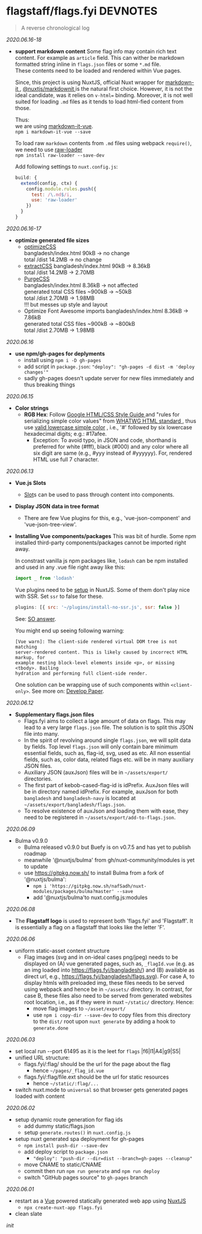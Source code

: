 # flagstaff/flags.fyi DEVNOTES

> A reverse chronological log

_2020.06.16-18_

- **support markdown content**
  Some flag info may contain rich text content. For example as `article` field.
  This can wither be markdown formatted string inline in `flags.json` files or
  some `*.md` file.  
   These contents need to be loaded and rendered within Vue pages.

  Since, this project is using NuxtJS, official Nuxt wrapper for [markdown-it
  ](https://github.com/markdown-it/markdown-it), [@nuxtjs/markdownit
  ](https://github.com/nuxt-community/modules/tree/master/packages/markdownit)
  is the natural first choice. However, it is not the ideal candidate, was it
  relies on `v-html=` binding. Moreover, it is not well suited for loading `.md`
  files as it tends to load html-fied content from those.

  Thus:  
   we are using [markdown-it-vue](https://github.com/ravenq/markdown-it-vue).  
   `npm i markdown-it-vue --save`

  To load raw `markdown` contents from `.md` files using webpack `require()`,
  we need to use [raw-loader](https://webpack.js.org/loaders/raw-loader/)  
  `npm install raw-loader --save-dev`

  Add following settings to `nuxt.config.js`:

  ```js
  build: {
    extend(config, ctx) {
      config.module.rules.push({
        test: /\.md$/i,
        use: 'raw-loader'
      })
    }
  }
  ```

_2020.06.16-17_

- **optimize generated file sizes**
  - [optimizeCSS](https://nuxtjs.org/api/configuration-build/#optimizecss)  
    bangladesh/index.html 90kB -> no change  
    total /dist 14.2MB -> no change
  - [extractCSS](https://nuxtjs.org/api/configuration-build/#extractcss)
    bangladesh/index.html 90kB -> 8.36kB  
    total /dist 14.2MB -> 2.70MB
  - [PurgeCSS](https://github.com/Developmint/nuxt-purgecss)  
    bangladesh/index.html 8.36kB -> not affected  
    generated total CSS files ~900kB -> ~50kB  
    total /dist 2.70MB -> 1.98MB  
    !!! but messes up style and layout
  - Optimize Font Awesome imports
    bangladesh/index.html 8.36kB -> 7.86kB  
    generated total CSS files ~900kB -> ~800kB  
    total /dist 2.70MB -> 1.98MB

_2020.06.16_

- **use npm/gh-pages for deplyments**
  - install using `npm i -D gh-pages`
  - add script in `package.json`:
    `"deploy": "gh-pages -d dist -m 'deploy changes'"`
  - sadly gh-pages doesn't update server for new files immediately and thus
    breaking things

_2020.06.15_

- **Color strings**
  - **RGB Hex**: Follow [Google HTML/CSS Style Guide
    ](https://google.github.io/styleguide/htmlcssguide.html#Capitalization) and
    "rules for serializing simple color values" from [WHATWG HTML standard
    ](https://html.spec.whatwg.org/#colours), thus use [valid lowercase simple
    color](https://html.spec.whatwg.org/#valid-lowercase-simple-colour)
    , i.e., '#' followed by six lowercase hexadecimal digits; e.g.: #17afee.
    - Exception: To avoid typo, in JSON and code, shorthand is preferred for
      white (#fff), black (#000) and any color where all six digit are same
      (e.g., #yyy instead of #yyyyyy). For, rendered HTML use full 7 character.

_2020.06.13_

- **Vue.js Slots**

  - [Slot](https://vuejs.org/v2/guide/components-slots.html)s can be used to pass
    through content into components.

- **Display JSON data in tree format**

  - There are few Vue plugins for this, e.g., 'vue-json-component' and
    'vue-json-tree-view'.

- **Installing Vue components/packages**
  This was bit of hurdle. Some npm installed third-party components/packages
  cannot be imported right away.

  In constrast vanilla js npm packages like, `lodash` can be npm installed and
  used in any .vue file right away like this:

  ```js
  import _ from 'lodash'
  ```

  Vue plugins need to be [setup](https://nuxtjs.org/guide/plugins/#vue-plugins) in
  NuxtJS. Some of them don't play nice with SSR. Set `ssr` to false for these.

  ```js
  plugins: [{ src: '~/plugins/install-no-ssr.js', ssr: false }]
  ```

  See: [SO answer](https://stackoverflow.com/q/54525838/).

  You might end up seeing following warning:

  ```
  [Vue warn]: The client-side rendered virtual DOM tree is not matching
  server-rendered content. This is likely caused by incorrect HTML markup, for
  example nesting block-level elements inside <p>, or missing <tbody>. Bailing
  hydration and performing full client-side render.
  ```

  One solution can be wrapping use of such components within `<client-only>`.
  See more on:
  [Develop Paper](https://developpaper.com/a-common-error-warning-for-nuxt-js/).

_2020.06.12_

- **Supplementary flags.json files**
  - Flags.fyi aims to collect a lage amount of data on flags. This may lead to
    a very large `flags.json` file. The solution is to split this JSON file into
    many.
  - In the spirit of revolving around single `flags.json`, we will split data by
    fields. Top level `flags.json` will only contain bare minimum essential
    fields, such as, flag-id, svg, used as etc. All non essential fields, such
    as, color data, related flags etc. will be in many auxiliary JSON files.
  - Auxiliary JSON (auxJson) files will be in `~/assets/export/` directories.
  - The first part of kebob-cased-flag-id is idPrefix. AuxJson files will be in
    directory named idPrefix. For example, auxJson for both `bangladesh` and
    `bangladesh-navy` is located at `~/assets/export/bangladesh/flags.json`.
  - To resolve existence of auxJson and loading them with ease, they need to be
    registered in `~/assets/export/add-to-flags.json`.

_2020.06.09_

- Bulma v0.9.0
  - Bulma released v0.9.0 but Buefy is on v0.7.5 and has yet to publish roadmap
  - meanwhile '@nuxtjs/bulma' from gh/nuxt-community/modules is yet to update
  - use https://gitpkg.now.sh/ to install Bulma from a fork of '@nuxtjs/bulma':
    - `npm i 'https://gitpkg.now.sh/nafSadh/nuxt-modules/packages/bulma?master' --save`
    - add '@nuxtjs/bulma'to nuxt.config.js:modules

_2020.06.08_

- The **Flagstaff logo** is used to represent both 'flags.fyi' and 'Flagstaff'.
  It is essentially a flag on a flagstaff that looks like the letter 'F'.

_2020.06.06_

- uniform static-asset content structure
  - Flag images (svg and in on-ideal cases png/jpeg) needs to be displayed on
    (A) vue generated pages, such as, `_flagId.vue` (e.g. as an img loaded into
    https://flags.fyi/bangladesh/) and (B) available as direct url, e.g.,
    https://flags.fyi/bangladesh/flags.svg). For case A, to display htmls with
    preloaded img, these files needs to be served using webpack and hence be in
    `~/assets/` directory. In contrast, for case B, these files also need to be
    served from generated websites root location, i.e., as if they were in nuxt
    `~/static/` directory.
    Hence:
    - move flag images to `~/asset/export/`
    - use `npm i copy-dir --save-dev` to copy files from this directory to the
      `dist/` root upon `nuxt generate` by adding a hook to `generate.done`

_2020.06.03_

- set local run --port 61495 as it is the leet for `flags` |f6|l1|A4|g9|S5|
- unified URL structure:
  - flags.fyi/:flag/ should be the url for the page about the flag
    - hence `~/pages/_flag_id.vue`
  - flags.fyi/:flag/file.ext should be the url for static resources
    - hence `~/static/:flag/...`
- switch nuxt.mode to `universal` so that browser gets generated pages loaded with content

_2020.06.02_

- setup dynamic route generation for flag ids
  - add dummy static/flags.json
  - setup `generate.routes()` in `nuxt.config.js`
- setup nuxt generated spa deployment for gh-pages
  - `npm install push-dir --save-dev`
  - add deploy script to `package.json`
    - `"deploy": "push-dir --dir=dist --branch=gh-pages --cleanup"`
  - move CNAME to static/CNAME
  - commit then run `npm run generate` and `npm run deploy`
  - switch "GitHub pages source" to `gh-pages` branch

_2020.06.01_

- restart as a [Vue](https://vuejs.org/) powered statically generated web app
  using [NuxtJS](https://nuxtjs.org/)
  - `npx create-nuxt-app flags.fyi`
- clean slate

_init_

